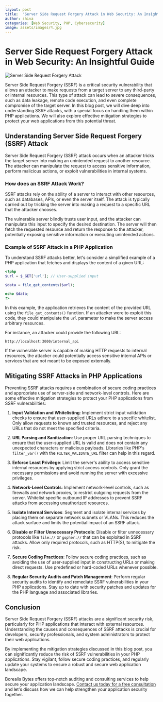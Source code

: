 ```yaml
---
layout: post
title:  "Server Side Request Forgery Attack in Web Security: An Insightful Guide"
author: shiva
categories: [Web Security, PHP, Cybersecurity]
image: assets/images/4.jpg
---
```


# Server Side Request Forgery Attack in Web Security: An Insightful Guide

![Server Side Request Forgery Attack](assets/images/ssrf_attack.jpg)

Server Side Request Forgery (SSRF) is a critical security vulnerability that allows an attacker to make requests from a target server to any third-party or internal resources. This type of attack can lead to severe consequences, such as data leakage, remote code execution, and even complete compromise of the target server. In this blog post, we will dive deep into understanding SSRF attacks, with a special focus on handling them within PHP applications. We will also explore effective mitigation strategies to protect your web applications from this potential threat.

## Understanding Server Side Request Forgery (SSRF) Attack

Server Side Request Forgery (SSRF) attack occurs when an attacker tricks the target server into making an unintended request to another resource. The attacker can manipulate the request to access sensitive information, perform malicious actions, or exploit vulnerabilities in internal systems.

### How does an SSRF Attack Work?

SSRF attacks rely on the ability of a server to interact with other resources, such as databases, APIs, or even the server itself. The attack is typically carried out by tricking the server into making a request to a specific URL that the attacker chooses.

The vulnerable server blindly trusts user input, and the attacker can manipulate this input to specify the desired destination. The server will then fetch the requested resource and return the response to the attacker, potentially exposing sensitive information or executing unintended actions.

### Example of SSRF Attack in a PHP Application

To understand SSRF attacks better, let's consider a simplified example of a PHP application that fetches and displays the content of a given URL:

```php
<?php
$url = $_GET['url']; // User-supplied input

$data = file_get_contents($url);

echo $data;
?>
```

In this example, the application retrieves the content of the provided URL using the `file_get_contents()` function. If an attacker were to exploit this code, they could manipulate the `url` parameter to make the server access arbitrary resources.

For instance, an attacker could provide the following URL:

```
http://localhost:3000/internal_api
```

If the vulnerable server is capable of making HTTP requests to internal resources, the attacker could potentially access sensitive internal APIs or services that are not meant to be exposed externally.

## Mitigating SSRF Attacks in PHP Applications

Preventing SSRF attacks requires a combination of secure coding practices and appropriate use of server-side and network-level controls. Here are some effective mitigation strategies to protect your PHP applications from SSRF vulnerabilities:

1. **Input Validation and Whitelisting**: Implement strict input validation checks to ensure that user-supplied URLs adhere to a specific whitelist. Only allow requests to known and trusted resources, and reject any URLs that do not meet the specified criteria.

2. **URL Parsing and Sanitization**: Use proper URL parsing techniques to ensure that the user-supplied URL is valid and does not contain any unexpected characters or malicious payloads. Libraries like PHP's `filter_var()` with the `FILTER_VALIDATE_URL` filter can help in this regard.

3. **Enforce Least Privilege**: Limit the server's ability to access sensitive internal resources by applying strict access controls. Only grant the necessary permissions and avoid running the server with excessive privileges.

4. **Network-Level Controls**: Implement network-level controls, such as firewalls and network proxies, to restrict outgoing requests from the server. Whitelist specific outbound IP addresses to prevent SSRF attacks from accessing unauthorized resources.

5. **Isolate Internal Services**: Segment and isolate internal services by placing them on separate network subnets or VLANs. This reduces the attack surface and limits the potential impact of an SSRF attack.

6. **Disable or Filter Unnecessary Protocols**: Disable or filter unnecessary protocols like `file://` or `gopher://` that can be exploited in SSRF attacks. Allow only required protocols, such as HTTP(S), to mitigate the risk.

7. **Secure Coding Practices**: Follow secure coding practices, such as avoiding the use of user-supplied input in constructing URLs or making direct requests. Use predefined or hard-coded URLs whenever possible.

8. **Regular Security Audits and Patch Management**: Perform regular security audits to identify and remediate SSRF vulnerabilities in your PHP applications. Stay up to date with security patches and updates for the PHP language and associated libraries.

## Conclusion

Server Side Request Forgery (SSRF) attacks are a significant security risk, particularly for PHP applications that interact with external resources. Understanding the causes and consequences of SSRF attacks is crucial for developers, security professionals, and system administrators to protect their web applications.

By implementing the mitigation strategies discussed in this blog post, you can significantly reduce the risk of SSRF vulnerabilities in your PHP applications. Stay vigilant, follow secure coding practices, and regularly update your systems to ensure a robust and secure web application landscape.

Borealis Bytes offers top-notch auditing and consulting services to help secure your application landscape. [Contact us today for a free consultation](https://calendly.com/borealisbytes/30min) and let's discuss how we can help strengthen your application security together.